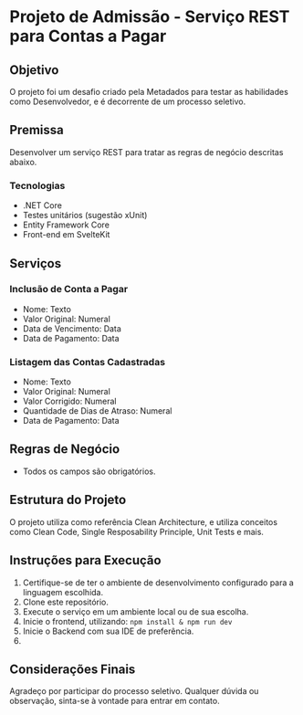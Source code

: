 # Projeto de Admissão - Serviço REST para Contas a Pagar

## Objetivo
O projeto foi um desafio criado pela Metadados para testar as habilidades como Desenvolvedor, e é decorrente de um processo seletivo.

## Premissa
Desenvolver um serviço REST para tratar as regras de negócio descritas abaixo.

### Tecnologias
- .NET Core
- Testes unitários (sugestão xUnit)
- Entity Framework Core
- Front-end em SvelteKit

## Serviços
### Inclusão de Conta a Pagar
- Nome: Texto
- Valor Original: Numeral
- Data de Vencimento: Data
- Data de Pagamento: Data

### Listagem das Contas Cadastradas
- Nome: Texto
- Valor Original: Numeral
- Valor Corrigido: Numeral
- Quantidade de Dias de Atraso: Numeral
- Data de Pagamento: Data

## Regras de Negócio
- Todos os campos são obrigatórios.

## Estrutura do Projeto
O projeto utiliza como referência Clean Architecture, e utiliza conceitos como Clean Code, Single Resposability Principle, Unit Tests e mais.

## Instruções para Execução
1. Certifique-se de ter o ambiente de desenvolvimento configurado para a linguagem escolhida.
2. Clone este repositório.
3. Execute o serviço em um ambiente local ou de sua escolha.
4. Inicie o frontend, utilizando:
   ```npm install & npm run dev```
5. Inicie o Backend com sua IDE de preferência.
6. 
## Considerações Finais
Agradeço por participar do processo seletivo. Qualquer dúvida ou observação, sinta-se à vontade para entrar em contato.
